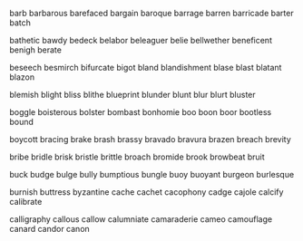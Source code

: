 barb
barbarous
barefaced
bargain
baroque
barrage
barren
barricade
barter
batch

bathetic
bawdy
bedeck
belabor
beleaguer
belie
bellwether
beneficent
benigh
berate

beseech
besmirch
bifurcate
bigot
bland
blandishment
blase
blast
blatant
blazon

blemish
blight
bliss
blithe
blueprint
blunder
blunt
blur
blurt
bluster

boggle
boisterous
bolster
bombast
bonhomie
boo
boon
boor
bootless
bound

boycott
bracing
brake
brash
brassy
bravado
bravura
brazen
breach
brevity

bribe
bridle
brisk
bristle
brittle
broach
bromide
brook
browbeat
bruit

buck
budge
bulge
bully
bumptious
bungle
buoy
buoyant
burgeon
burlesque

burnish
buttress
byzantine
cache
cachet
cacophony
cadge
cajole
calcify
calibrate

calligraphy
callous
callow
calumniate
camaraderie
cameo
camouflage
canard
candor
canon


